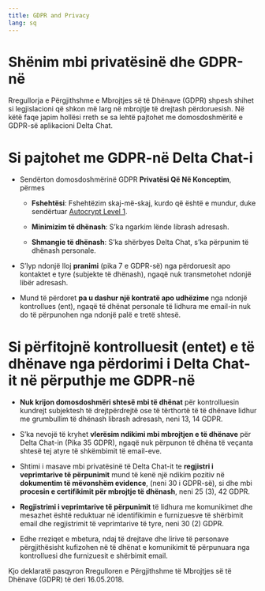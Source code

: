 ```yaml
---
title: GDPR and Privacy
lang: sq
---
```




<!-- GENERATED FILE -- DO NOT EDIT -->



# Shënim mbi privatësinë dhe GDPR-në

Rregullorja e Përgjithshme e Mbrojtjes së të Dhënave (GDPR) shpesh shihet si
legjislacioni që shkon më larg në mbrojtje të drejtash përdoruesish. 
Në këtë faqe japim hollësi rreth se sa lehtë pajtohet me domosdoshmëritë
e GDPR-së aplikacioni Delta Chat.

#  Si pajtohet me GDPR-në Delta Chat-i

- Sendërton domosdoshmërinë GDPR **Privatësi Që Në Konceptim**, përmes

  - **Fshehtësi**: Fshehtëzim skaj-më-skaj, kurdo që është e mundur, duke sendërtuar [Autocrypt
  Level 1](https://autocrypt.org).

  - **Minimizim të dhënash**: S’ka ngarkim lënde librash adresash.

  - **Shmangie të dhënash**: S’ka shërbyes Delta Chat, s’ka përpunim të dhënash personale.

- S’lyp ndonjë lloj **pranimi** (pika 7 e GDPR-së) nga përdoruesit apo kontaktet e tyre (subjekte të dhënash), ngaqë nuk transmetohet ndonjë libër adresash.

- Mund të përdoret **pa u dashur një kontratë apo udhëzime** nga ndonjë kontrollues (ent), ngaqë të dhënat personale të lidhura me email-in nuk do të përpunohen nga ndonjë palë e tretë shtesë. 




# Si përfitojnë kontrolluesit (entet) e të dhënave nga përdorimi i Delta Chat-it në përputhje me GDPR-në

- **Nuk krijon domosdoshmëri shtesë mbi të dhënat** për kontrolluesin kundrejt subjektesh të drejtpërdrejtë ose të tërthortë të të dhënave 
  lidhur me grumbullim të dhënash librash adresash, neni 13, 14 GDPR.

- S’ka nevojë të kryhet **vlerësim ndikimi mbi mbrojtjen e të dhënave** për Delta Chat-in (Pika 35 GDPR), ngaqë nuk përpunon të dhëna të veçanta shtesë tej atyre të shkëmbimit të email-eve.

- Shtimi i masave mbi privatësinë të Delta Chat-it te 
  **regjistri i veprimtarive të përpunimit** mund të kenë një ndikim pozitiv 
  në  **dokumentim të mëvonshëm evidence**, (neni 30 i GDPR-së), 
  si dhe mbi **procesin e certifikimit për mbrojtje të dhënash**, neni 25 (3), 42 GDPR.

- **Regjistrimi i veprimtarive të përpunimit** të lidhura me komunikimet dhe mesazhet është
  reduktuar në identifikimin e furnizuesve të shërbimit email dhe regjistrimit të veprimtarive të tyre, neni 30 (2) GDPR.

- Edhe rreziqet e mbetura, ndaj të drejtave dhe lirive të personave 
  përgjithësisht kufizohen në të dhënat e komunikimit të përpunuara 
  nga kontrolluesi dhe furnizuesit e shërbimit email.



Kjo deklaratë pasqyron Rregulloren e Përgjithshme të Mbrojtjes së të Dhënave (GDPR) të deri 16.05.2018.

